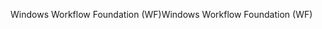 <span data-ttu-id="1262f-101">Windows Workflow Foundation (WF)</span><span class="sxs-lookup"><span data-stu-id="1262f-101">Windows Workflow Foundation (WF)</span></span>